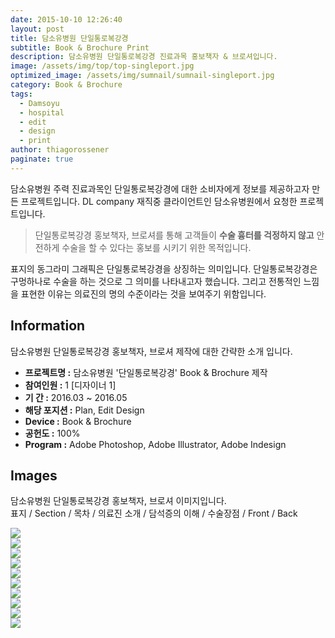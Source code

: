 ```yaml
---
date: 2015-10-10 12:26:40
layout: post
title: 담소유병원 단일통로복강경
subtitle: Book & Brochure Print
description: 담소유병원 단일통로복강경 진료과목 홍보책자 & 브로셔입니다.
image: /assets/img/top/top-singleport.jpg
optimized_image: /assets/img/sumnail/sumnail-singleport.jpg
category: Book & Brochure
tags:
  - Damsoyu
  - hospital
  - edit
  - design
  - print
author: thiagorossener
paginate: true
---
```



<link rel="stylesheet" href="/assets/css/slick.css">
<link rel="stylesheet" href="/assets/css/slick-theme.css">



담소유병원 주력 진료과목인 단일통로복강경에 대한 소비자에게 정보를 제공하고자 만든 프로젝트입니다.
DL company 재직중 클라이언트인 담소유병원에서 요청한 프로젝트입니다.


> 단일통로복강경 홍보책자, 브로셔를 통해 고객들이 **수술 흉터를 걱정하지 않고** 안전하게 수술을 할 수 있다는 홍보를 시키기 위한 목적입니다.

표지의 동그라미 그래픽은 단일통로복강경을 상징하는 의미입니다. 단일통로복강경은 구멍하나로 수술을 하는 것으로 그 의미를 나타내고자 했습니다. 
그리고 전통적인 느낌을 표현한 이유는 의료진의 명의 수준이라는 것을 보여주기 위함입니다.

<!--page-->

## Information

담소유병원 단일통로복강경 홍보책자, 브로셔 제작에 대한 간략한 소개 입니다.

- **프로젝트명 :** 담소유병원 '단일통로복강경' Book & Brochure 제작
- **참여인원 :** 1 [디자이너 1]
- **기 간 :** 2016.03 ~ 2016.05 
- **해당 포지션 :** Plan, Edit Design
- **Device :** Book & Brochure
- **공헌도 :** 100%
- **Program :** Adobe Photoshop, Adobe Illustrator, Adobe Indesign


<!--page-->

## Images

담소유병원 단일통로복강경 홍보책자, 브로셔 이미지입니다.<br>
표지 / Section / 목차 / 의료진 소개 / 담석증의 이해 / 수술장점 / Front / Back

<section class="quotes">
  <div class="bubble">
    <img src="/assets/img/slide/single-book01.jpg" />
  </div>
  <div class="bubble">
    <img src="/assets/img/slide/single-book02.jpg" /> 
  </div>
  <div class="bubble">
    <img src="/assets/img/slide/single-book03.jpg" /> 
  </div>
  <div class="bubble">
    <img src="/assets/img/slide/single-book04.jpg" /> 
  </div>
  <div class="bubble">
    <img src="/assets/img/slide/single-book05.jpg" /> 
  </div>
  <div class="bubble">
    <img src="/assets/img/slide/single-book06.jpg" /> 
  </div>
  <div class="bubble">
    <img src="/assets/img/slide/single-book07.jpg" /> 
  </div>
  <div class="bubble">
    <img src="/assets/img/slide/single-book08.jpg" /> 
  </div>
  <div class="bubble">
    <img src="/assets/img/slide/single-book09.jpg" /> 
  </div>
  <div class="bubble">
    <img src="/assets/img/slide/single-book10.jpg" /> 
  </div>
</section>


<p></p>
<p></p>

<!--page-->



<script type="text/javascript" src="https://cdnjs.cloudflare.com/ajax/libs/jquery/2.1.3/jquery.min.js"></script>
<script type="text/javascript" src="https://cdn.jsdelivr.net/jquery.slick/1.5.0/slick.min.js"></script>

<script>
	$('.quotes').slick({
  dots: true,
  infinite: true,
  autoplay: false,
  autoplaySpeed: 6000,
  speed: 800,
  slidesToShow: 1,
  adaptiveHeight: true
});
$( document ).ready(function() {
$('.no-fouc').removeClass('no-fouc');
});
</script>